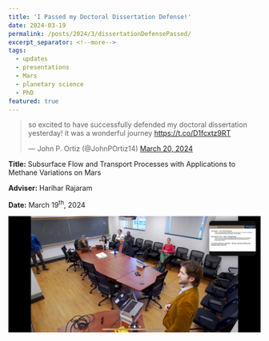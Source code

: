 ```yaml
---
title: 'I Passed my Doctoral Dissertation Defense!'
date: 2024-03-19
permalink: /posts/2024/3/dissertationDefensePassed/
excerpt_separator: <!--more-->
tags:
  - updates 
  - presentations
  - Mars
  - planetary science
  - PhD
featured: true 
---
```


<!-- NOTE: the featured callout in front matter allows the post to appear automatically on the ABOUT page if enabled there. -->
<!-- NOTE: the except_separator in the front matter allows you to manually specify how much of the post is included in the except (in this case, everything between the ``more`` callout. -->


<blockquote class="twitter-tweet"><p lang="en" dir="ltr">so excited to have successfully defended my doctoral dissertation yesterday! it was a wonderful journey <a href="https://t.co/D1fcxtz9RT">https://t.co/D1fcxtz9RT</a></p>&mdash; John P. Ortiz (@JohnPOrtiz14) <a href="https://twitter.com/JohnPOrtiz14/status/1770499881158783304?ref_src=twsrc%5Etfw">March 20, 2024</a></blockquote> <script async src="https://platform.twitter.com/widgets.js" charset="utf-8"></script>

<!--more-->


**Title:** Subsurface Flow and Transport Processes with Applications to Methane Variations on Mars

**Adviser:** Harihar Rajaram

**Date:** March 19<sup>th</sup>, 2024



<img src="/images/posts/defense_photo1.jpeg" alt="defensePhoto" width="600px"/>


<!-- ![NMT-talkBanner](/images/posts/nmtBureau_walkoutSlide.png) -->







